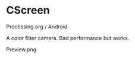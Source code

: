 # CScreen

Processing.org / Android

A color filter camera. Bad performance but works.

Preview.png
